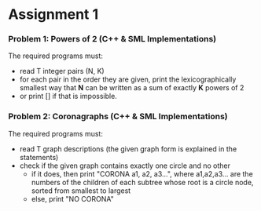 
# Assignment 1

### Problem 1: Powers of 2 (C++ & SML Implementations)
The required programs must:

- read T integer pairs (N, K)
- for each pair in the order they are given, print the lexicographically smallest way that **N** can be written as a sum of exactly **K** powers of 2
- or print [] if that is impossible.

### Problem 2: Coronagraphs (C++ & SML Implementations)
The required programs must:

- read T graph descriptions (the given graph form is explained in the statements)
- check if the given graph contains exactly one circle and no other
  - if it does, then print "CORONA a1, a2, a3...", where a1,a2,a3... are the numbers of the children of each subtree whose root is a circle node, sorted from smallest to largest
  - else, print "NO CORONA"
